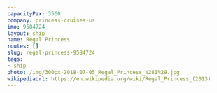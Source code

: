 ```yaml
---
capacityPax: 3560
company: princess-cruises-us
imo: 9584724
layout: ship
name: Regal Princess
routes: []
slug: regal-princess-9584724
tags:
- ship
photo: /img/300px-2018-07-05_Regal_Princess_%281%29.jpg
wikipediaUrl: https://en.wikipedia.org/wiki/Regal_Princess_(2013)
---
```

